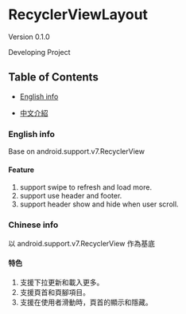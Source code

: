RecyclerViewLayout
===================================  

Version 0.1.0

Developing Project

## Table of Contents
* [English info](#english-info)

* [中文介紹](#chinese-info)

### English info
Base on android.support.v7.RecyclerView

#### Feature
1. support swipe to refresh and load more.
2. support use header and footer.
3. support header show and hide when user scroll.

### Chinese info
以 android.support.v7.RecyclerView 作為基底
#### 特色
1. 支援下拉更新和載入更多。
2. 支援頁首和頁腳項目。
3. 支援在使用者滑動時，頁首的顯示和隱藏。

